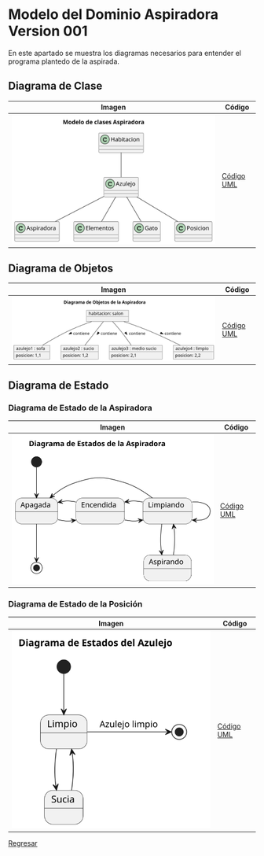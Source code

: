# Modelo del Dominio Aspiradora Version 001

En este apartado se muestra los diagramas necesarios para entender el programa plantedo de la aspirada.

## Diagrama de Clase

| Imagen | Código |
|--------|--------|
|![Imagen](/img/ModeloDelDominio.svg)|[Código UML](/modelosUML/DiagramaDelDominio.puml)|


## Diagrama de Objetos

| Imagen | Código |
|--------|--------|
|![Imagen](/img/ModeloDeObjetos.svg)|[Código UML](/modelosUML/DiagramaDeObjetos.puml)|

## Diagrama de Estado

### Diagrama de Estado de la Aspiradora

| Imagen | Código |
|--------|--------|
|![Imagen](/img/diagrama_de_estado.svg)|[Código UML](/modelosUML/DiagramaDeEstado.puml)|

### Diagrama de Estado de la Posición

| Imagen | Código |
|--------|--------|
|![Imagen](/img/diagrama_de_estado_pt2.svg)|[Código UML](/modelosUML/DiagramaDeEstadopt2.puml)|

[Regresar](/README.md)